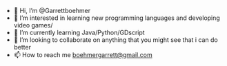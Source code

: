- 👋 Hi, I’m @Garrettboehmer
- 👀 I’m interested in learning new programming languages and developing video games/
- 🌱 I’m currently learning Java/Python/GDscript
- 💞️ I’m looking to collaborate on anything that you might see that i can do better
- 📫 How to reach me boehmergarrett@gmail.com

